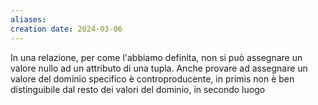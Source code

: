 ```yaml
---
aliases: 
creation date: 2024-03-06
---
```


In una relazione, per come l'abbiamo definita, non si può assegnare un valore nullo ad un attributo di una tupla. Anche provare ad assegnare un valore del dominio specifico è controproducente, in primis non è ben distinguibile dal resto dei valori del dominio, in secondo luogo 